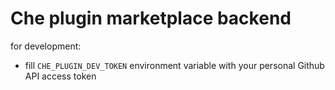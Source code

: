 # Che plugin marketplace backend

for development:
 * fill `CHE_PLUGIN_DEV_TOKEN` environment variable with your personal Github API access token